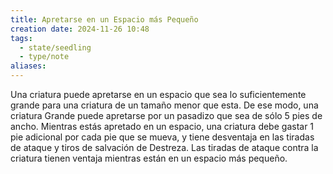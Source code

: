```yaml
---
title: Apretarse en un Espacio más Pequeño
creation date: 2024-11-26 10:48
tags:
  - state/seedling
  - type/note
aliases:
---
```

Una criatura puede apretarse en un espacio que sea lo suficientemente grande para una criatura de un tamaño menor que esta. De ese modo, una criatura Grande puede apretarse por un pasadizo que sea de sólo 5 pies de ancho. Mientras estás apretado en un espacio, una criatura debe gastar 1 pie adicional por cada pie que se mueva, y tiene desventaja en las tiradas de ataque y tiros de salvación de Destreza. Las tiradas de ataque contra la criatura tienen ventaja mientras están en un espacio más pequeño.  